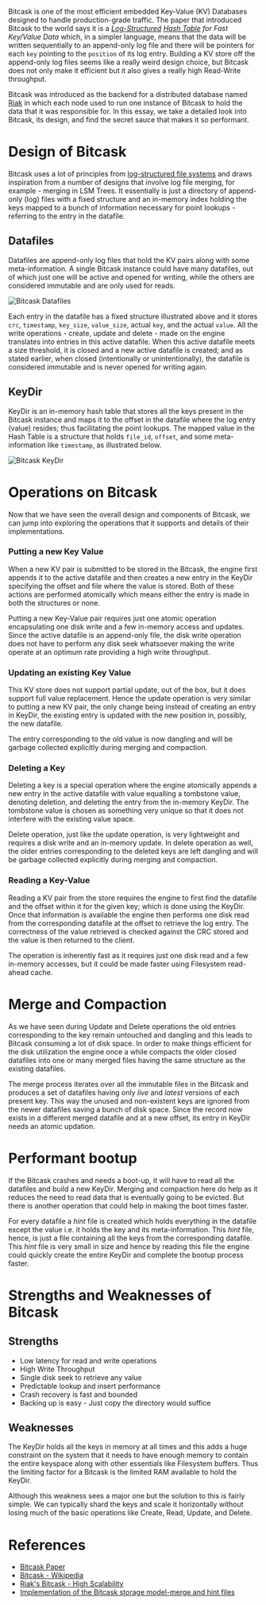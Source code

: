 Bitcask is one of the most efficient embedded Key-Value (KV) Databases designed to handle production-grade traffic. The paper that introduced Bitcask to the world says it is a *[Log-Structured](https://en.wikipedia.org/wiki/Log-structured_file_system) [Hash Table](https://en.wikipedia.org/wiki/Hash_table) for Fast Key/Value Data* which, in a simpler language, means that the data will be written sequentially to an append-only log file and there will be pointers for each `key` pointing to the `position` of its log entry. Building a KV store off the append-only log files seems like a really weird design choice, but Bitcask does not only make it efficient but it also gives a really high Read-Write throughput.

Bitcask was introduced as the backend for a distributed database named [Riak](https://riak.com/) in which each node used to run one instance of Bitcask to hold the data that it was responsible for. In this essay, we take a detailed look into Bitcask, its design, and find the secret sauce that makes it so performant.

# Design of Bitcask

Bitcask uses a lot of principles from [log-structured file systems](https://en.wikipedia.org/wiki/Log-structured_file_system) and draws inspiration from a number of designs that involve log file merging, for example - merging in LSM Trees. It essentially is just a directory of append-only (log) files with a fixed structure and an in-memory index holding the keys mapped to a bunch of information necessary for point lookups - referring to the entry in the datafile.

## Datafiles

Datafiles are append-only log files that hold the KV pairs along with some meta-information. A single Bitcask instance could have many datafiles, out of which just one will be active and opened for writing, while the others are considered immutable and are only used for reads.

![Bitcask Datafiles](https://user-images.githubusercontent.com/4745789/87866701-78fdb800-c9a2-11ea-9c35-9a706ac96d97.png)

Each entry in the datafile has a fixed structure illustrated above and it stores `crc`, `timestamp`, `key_size`, `value_size`, actual `key`, and the actual `value`. All the write operations - create, update and delete - made on the engine translates into entries in this active datafile. When this active datafile meets a size threshold, it is closed and a new active datafile is created; and as stated earlier, when closed (intentionally or unintentionally), the datafile is considered immutable and is never opened for writing again.

## KeyDir

KeyDir is an in-memory hash table that stores all the keys present in the Bitcask instance and maps it to the offset in the datafile where the log entry (value) resides; thus facilitating the point lookups. The mapped value in the Hash Table is a structure that holds `file_id`, `offset`, and some meta-information like `timestamp`, as illustrated below.

![Bitcask KeyDir](https://user-images.githubusercontent.com/4745789/87866707-96cb1d00-c9a2-11ea-9730-fc7f8cb79b92.png)

# Operations on Bitcask

Now that we have seen the overall design and components of Bitcask, we can jump into exploring the operations that it supports and details of their implementations.

### Putting a new Key Value

When a new KV pair is submitted to be stored in the Bitcask, the engine first appends it to the active datafile and then creates a new entry in the KeyDir specifying the offset and file where the value is stored. Both of these actions are performed atomically which means either the entry is made in both the structures or none.

Putting a new Key-Value pair requires just one atomic operation encapsulating one disk write and a few in-memory access and updates. Since the active datafile is an append-only file, the disk write operation does not have to perform any disk seek whatsoever making the write operate at an optimum rate providing a high write throughput.

### Updating an existing Key Value

This KV store does not support partial update, out of the box, but it does support full value replacement. Hence the update operation is very similar to putting a new KV pair, the only change being instead of creating an entry in KeyDir, the existing entry is updated with the new position in, possibly, the new datafile.

The entry corresponding to the old value is now dangling and will be garbage collected explicitly during merging and compaction.

### Deleting a Key

Deleting a key is a special operation where the engine atomically appends a new entry in the active datafile with value equalling a tombstone value, denoting deletion, and deleting the entry from the in-memory KeyDir. The tombstone value is chosen as something very unique so that it does not interfere with the existing value space.

Delete operation, just like the update operation, is very lightweight and requires a disk write and an in-memory update. In delete operation as well, the older entries corresponding to the deleted keys are left dangling and will be garbage collected explicitly during merging and compaction.

### Reading a Key-Value

Reading a KV pair from the store requires the engine to first find the datafile and the offset within it for the given key; which is done using the KeyDir. Once that information is available the engine then performs one disk read from the corresponding datafile at the offset to retrieve the log entry. The correctness of the value retrieved is checked against the CRC stored and the value is then returned to the client.

The operation is inherently fast as it requires just one disk read and a few in-memory accesses, but it could be made faster using Filesystem read-ahead cache.

# Merge and Compaction

As we have seen during Update and Delete operations the old entries corresponding to the key remain untouched and dangling and this leads to Bitcask consuming a lot of disk space. In order to make things efficient for the disk utilization the engine once a while compacts the older closed datafiles into one or many merged files having the same structure as the existing datafiles.

The merge process iterates over all the immutable files in the Bitcask and produces a set of datafiles having only *live* and *latest* versions of each present key. This way the unused and non-existent keys are ignored from the newer datafiles saving a bunch of disk space. Since the record now exists in a different merged datafile and at a new offset, its entry in KeyDir needs an atomic updation.

# Performant bootup

If the Bitcask crashes and needs a boot-up, it will have to read all the datafiles and build a new KeyDir. Merging and compaction here do help as it reduces the need to read data that is eventually going to be evicted. But there is another operation that could help in making the boot times faster.

For every datafile a *hint* file is created which holds everything in the datafile except the value i.e. it holds the key and its meta-information. This *hint* file, hence, is just a file containing all the keys from the corresponding datafile. This *hint* file is very small in size and hence by reading this file the engine could quickly create the entire KeyDir and complete the bootup process faster.

# Strengths and Weaknesses of Bitcask

## Strengths

- Low latency for read and write operations
- High Write Throughput
- Single disk seek to retrieve any value
- Predictable lookup and insert performance
- Crash recovery is fast and bounded
- Backing up is easy - Just copy the directory would suffice

## Weaknesses

The KeyDir holds all the keys in memory at all times and this adds a huge constraint on the system that it needs to have enough memory to contain the entire keyspace along with other essentials like Filesystem buffers. Thus the limiting factor for a Bitcask is the limited RAM available to hold the KeyDir.

Although this weakness sees a major one but the solution to this is fairly simple. We can typically shard the keys and scale it horizontally without losing much of the basic operations like Create, Read, Update, and Delete.

# References

- [Bitcask Paper](https://riak.com/assets/bitcask-intro.pdf)
- [Bitcask - Wikipedia](https://en.wikipedia.org/wiki/Bitcask)
- [Riak's Bitcask - High Scalability](http://highscalability.com/blog/2011/1/10/riaks-bitcask-a-log-structured-hash-table-for-fast-keyvalue.html/)
- [Implementation of the Bitcask storage model-merge and hint files](https://topic.alibabacloud.com/a/implementation-of-the-bitcask-storage-model-merge-and-hint-files_8_8_31516931.html)
